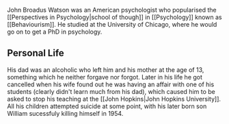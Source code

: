 John Broadus Watson was an American psychologist who popularised the [[Perspectives in Psychology|school of though]] in [[Psychology]] known as [[Behaviourism]]. He studied at the University of Chicago, where he would go on to get a PhD in psychology.

## Personal Life
His dad was an alcoholic who left him and his mother at the age of 13, something which he neither forgave nor forgot. Later in his life he got cancelled when his wife found out he was having an affair with one of his students (clearly didn't learn much from his dad), which caused him to be asked to stop his teaching at the [[John Hopkins|John Hopkins University]]. All his children attempted suicide at some point, with his later born son William sucessfuly killing himself in 1954.